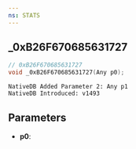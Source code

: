 ```yaml
---
ns: STATS
---
```

## _0xB26F670685631727

```c
// 0xB26F670685631727
void _0xB26F670685631727(Any p0);
```

```
NativeDB Added Parameter 2: Any p1
NativeDB Introduced: v1493
```

## Parameters
* **p0**:

